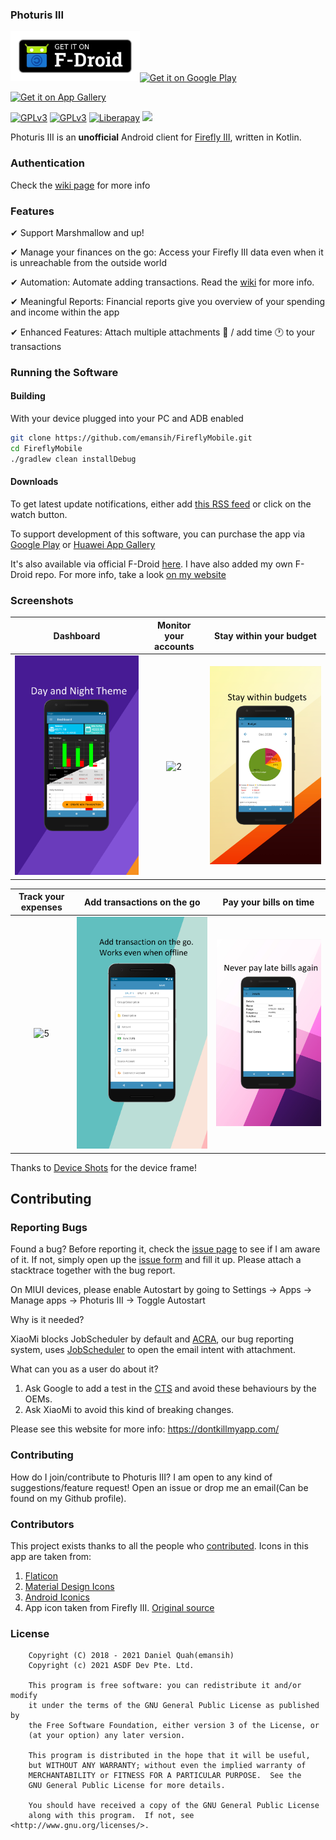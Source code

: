 ### Photuris III

[<img src="art/get-it-on-fdroid.png"
      alt="Get it on F-Droid"
      height="80">](https://foss.hisname.xyz/fdroid/firefly/)[<img src="https://play.google.com/intl/en_us/badges/static/images/badges/en_badge_web_generic.png"
      alt="Get it on Google Play"
      height="80">](https://play.google.com/store/apps/details?id=xyz.hisname.fireflyiii)

[<img src="https://upload.wikimedia.org/wikipedia/commons/e/e7/Huawei_AppGallery_white_badge_EN.png"
	  alt="Get it on App Gallery"
      height="80">](https://appgallery.cloud.huawei.com/ag/n/app/C103828127?channelId=Github&referrer=github&id=7763ad17e2094e4b9271c7da25c16cba&s=6FEF9547A0C4F0B10A8E4ABB775633E77BE6EB822E07108BDBA09CBC1E9F02D8&detailType=0&v=)				

[<img src="https://img.shields.io/github/contributors/emansih/FireflyMobile.svg"
      alt="GPLv3"
      height="20"
      width="102">](https://img.shields.io/github/contributors/emansih/FireflyMobile) 
[<img src="https://img.shields.io/github/license/emansih/FireflyMobile.svg"
      alt="GPLv3"
      height="20"
      width="102">](https://img.shields.io/github/license/emansih/FireflyMobile.svg) 
[<img src="http://img.shields.io/liberapay/patrons/hisname.svg?logo=liberapay"
      alt="Liberapay">](https://liberapay.com/hisname/donate)
[<img src="https://img.shields.io/github/release/emansih/FireflyMobile.svg">](https://github.com/emansih/FireflyMobile/releases/latest)
            
Photuris III is an **unofficial** Android client for [Firefly III](https://github.com/firefly-iii/firefly-iii), written in Kotlin. 

### Authentication

Check the [wiki page](https://github.com/emansih/FireflyMobile/wiki/Authentication) for more info


### Features

✔ Support Marshmallow and up!

✔ Manage your finances on the go: Access your Firefly III data even when it is unreachable from the outside world

✔ Automation: Automate adding transactions. Read the [wiki](https://github.com/emansih/FireflyMobile/wiki/Automation-via-Android-Intents) for more info.

✔ Meaningful Reports: Financial reports give you overview of your spending and income within the app

✔ Enhanced Features: Attach multiple attachments 📎 / add time 🕐 to your transactions 


### Running the Software

#### Building

With your device plugged into your PC and ADB enabled
```bash
git clone https://github.com/emansih/FireflyMobile.git
cd FireflyMobile
./gradlew clean installDebug
```

#### Downloads

To get latest update notifications, either add [this RSS feed](https://github.com/emansih/FireflyMobile/releases.atom) or click on the watch button.  

To support development of this software, you can purchase the app via [Google Play](https://play.google.com/store/apps/details?id=xyz.hisname.fireflyiii) or [Huawei App Gallery](https://appgallery.cloud.huawei.com/ag/n/app/C103828127?channelId=Github&referrer=github&id=7763ad17e2094e4b9271c7da25c16cba&s=6FEF9547A0C4F0B10A8E4ABB775633E77BE6EB822E07108BDBA09CBC1E9F02D8&detailType=0&v=)

It's also available via official F-Droid [here](https://f-droid.org/packages/xyz.hisname.fireflyiii/). I have also added my own F-Droid repo. For more info, take a look [on my website](https://foss.hisname.xyz/fdroid/firefly/)

### Screenshots

Dashboard | Monitor your accounts | Stay within your budget |
| :-: | :-: | :-: |
![1](fastlane/metadata/android/en-US/images/Dashboard.png) | ![2](fastlane/metadata/android/en-US/images/AccountDetails.png) | ![3](fastlane/metadata/android/en-US/images/BudgetSummary.png)

| Track your expenses | Add transactions on the go | Pay your bills on time 
| :-: | :-: | :-: |
| ![5](fastlane/metadata/android/en-US/images/TransactionList.png) | ![6](fastlane/metadata/android/en-US/images/AddTransaction.png) | ![7](fastlane/metadata/android/en-US/images/BillDetails.png)

Thanks to [Device Shots](https://deviceshots.com/) for the device frame!

## Contributing

### Reporting Bugs

Found a bug? Before reporting it, check the [issue page](https://github.com/emansih/FireflyMobile/issues) to see if I am aware of it. If not, simply open up the [issue form](https://github.com/emansih/FireflyMobile/issues/new?template=ISSUE_TEMPLATE.md) and fill it up. Please attach a stacktrace together with the bug report. 


On MIUI devices, please enable Autostart by going to Settings -> Apps -> Manage apps -> Photuris III -> Toggle Autostart

Why is it needed? 

XiaoMi blocks JobScheduler by default and [ACRA](https://github.com/ACRA/acra), our bug reporting system, uses [JobScheduler](https://github.com/ACRA/acra/issues/732) to open the email intent with attachment. 


What can you as a user do about it? 

1. Ask Google to add a test in the [CTS](https://source.android.com/compatibility/cts) and avoid these behaviours by the OEMs. 
2. Ask XiaoMi to avoid this kind of breaking changes. 

Please see this website for more info: https://dontkillmyapp.com/

### Contributing

How do I join/contribute to Photuris III? I am open to any kind of suggestions/feature request! Open an issue or drop me an email(Can be found on my Github profile). 

### Contributors
This project exists thanks to all the people who [contributed](https://github.com/emansih/FireflyMobile/graphs/contributors).
Icons in this app are taken from:
1. [Flaticon](https://www.flaticon.com/free-icon/piggy-bank-with-dollar-coin_21239)
2. [Material Design Icons](https://materialdesignicons.com)
3. [Android Iconics](https://github.com/mikepenz/Android-Iconics)
4. App icon taken from Firefly III. [Original source](https://www.kissclipart.com/dinero-no-png-clipart-service-751-05-jh4t51/download-clipart.html)




### License
```
    Copyright (C) 2018 - 2021 Daniel Quah(emansih)
	Copyright (c) 2021 ASDF Dev Pte. Ltd.

    This program is free software: you can redistribute it and/or modify
    it under the terms of the GNU General Public License as published by
    the Free Software Foundation, either version 3 of the License, or
    (at your option) any later version.

    This program is distributed in the hope that it will be useful,
    but WITHOUT ANY WARRANTY; without even the implied warranty of
    MERCHANTABILITY or FITNESS FOR A PARTICULAR PURPOSE.  See the
    GNU General Public License for more details.

    You should have received a copy of the GNU General Public License
    along with this program.  If not, see <http://www.gnu.org/licenses/>.
```